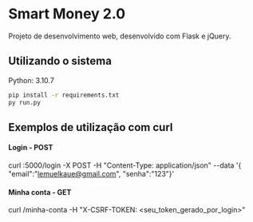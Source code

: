 # Smart Money 2.0
Projeto de desenvolvimento web, desenvolvido com Flask e jQuery.

## Utilizando o sistema

Python: 3.10.7

```sh
pip install -r requirements.txt
py run.py
```

## Exemplos de utilização com curl

#### Login - POST

curl <host>:5000/login -X POST -H "Content-Type: application/json" --data '{ "email":"lemuelkaue@gmail.com", "senha":"123"}'

#### Minha conta - GET

curl <host>/minha-conta -H "X-CSRF-TOKEN: <seu_token_gerado_por_login>"
